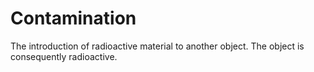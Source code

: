 # Contamination
The introduction of radioactive material to another object. The object is consequently radioactive.